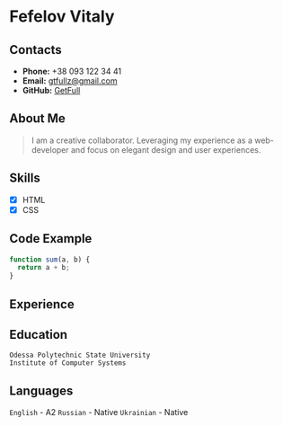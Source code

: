 # Fefelov Vitaly

## Contacts

- **Phone:** +38 093 122 34 41
- **Email:** [gtfullz@gmail.com](mailto:gtfullz@gmail.com)
- **GitHub:** [GetFull](https://github.com/GetFull)

## About Me

> I am a creative collaborator. Leveraging my experience as a
> web-developer and focus on elegant design and user experiences.

## Skills

- [x] HTML
- [x] CSS

## Code Example

```javascript
function sum(a, b) {
  return a + b;
}
```

## Experience

## Education

    Odessа Polytechnic State University
    Institute of Computer Systems

## Languages

`English` \- A2
`Russian` \- Native
`Ukrainian` \- Native
